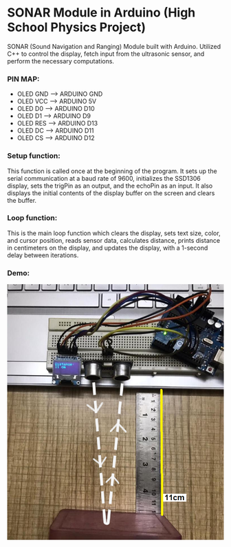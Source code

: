 # SONAR Module in Arduino (High School Physics Project)
SONAR (Sound Navigation and Ranging) Module built with Arduino. Utilized C++ to control the display, fetch input from the ultrasonic sensor, and perform the necessary computations.

### PIN MAP:
  - OLED GND --> ARDUINO GND
  - OLED VCC --> ARDUINO 5V
  - OLED D0  --> ARDUINO D10
  - OLED D1  --> ARDUINO D9
  - OLED RES --> ARDUINO D13
  - OLED DC  --> ARDUINO D11
  - OLED CS  --> ARDUINO D12

### Setup function: 
This function is called once at the beginning of the program. It sets up the serial communication at a baud rate of 9600, initializes the SSD1306 display, sets the trigPin as an output, and the echoPin as an input. It also displays the initial contents of the display buffer on the screen and clears the buffer.

### Loop function: 
This is the main loop function which clears the display, sets text size, color, and cursor position, reads sensor data, calculates distance, prints distance in centimeters on the display, and updates the display, with a 1-second delay between iterations.

### Demo:
![demo](https://github.com/aryankeluskar/SONAR-Arduino/blob/master/Working%20Diagram.png?raw=true)
